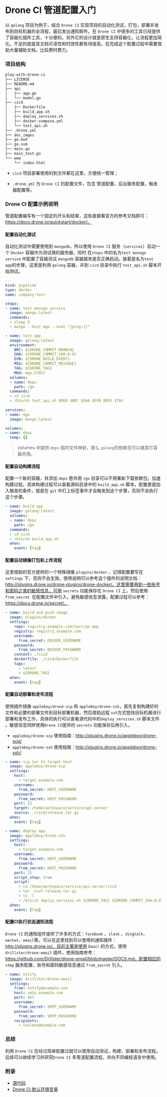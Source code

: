 # Drone CI 管道配置入门
以 `golang` 项目为例子，结合 `Drone CI` 实现项目的自动化测试，打包，部署并发布到目标机器的全流程，最后发出通知邮件。在 `Drone CI` 中很多的工具已经提供了容器化插件工具，十分便利，另外它的设计就是原生支持容器化，让流程更加简化。不足的就是其文档可读性和时效性都有待提高，在完成这个配置过程中需要借助大量辅助文档，比较费时费力。

### 项目结构

```bash
play-with-drone-ci
├── LICENSE
├── README.md
├── api
│   ├── app.go
│   └── model.go
├── cicd
│   ├── Dockerfile
│   ├── build_app.sh
│   ├── deploy_services.sh
│   ├── docker-compose.yml
│   └── test_api.sh
├── .drone.yml
├── doc_imges
├── go.mod
├── go.sum
├── main.go
├── main_test.go
└── www
    └── index.html
```

* `cicd` 项目部署使用的到文件都在这里，方便统一管理；

* `.drone.yml` 为 `Drone CI` 的配置文件，包含 管道配置，后台服务配置，触发器配置等。

### Drone CI 配置示例说明

管道配置编写有一个固定的开头和结束，这些直接看官方的参考文档即可：https://docs.drone.io/quickstart/docker/。

#### 配置自动化测试

自动化测试中需要使用到 `mongodb`，所以使用 `Drone CI` 服务（`services`）启动一个 `Docker` 容器作为测试用的服务器，同时 在`steps` 中的名为`test monogo service` 中配置了容器测试 `mongodb` 容器服务是否正确启动。接着是名为`test app`的步骤，这里是利用 `golang` 容器，并到 `cicd` 目录中执行 `test_api.sh` 脚本开始测试。

```yaml
---
kind: pipeline
type: docker
name: company-test

steps:
- name: test monogo service
  image: mongo:latest
  commands:
  - sleep 3
  - mongo --host mgo --eval "{ping:1}"

- name: test app
  image: golang:latest
  environment:
    BRC: ${DRONE_COMMIT_BRANCH}
    SHA: ${DRONE_COMMIT_SHA:0:8}
    EVN: ${DRONE_BUILD_EVENT}
    MSG: ${DRONE_COMMIT_MESSAGE}
    TAG: ${DRONE_TAG}
    MGO: mgo:27017
  volumes:
  - name: deps
    path: /go
  commands:
  - cd cicd
  - /bin/sh test_api.sh $MGO $BRC $SHA $EVN $MSG $TAG
  
services:
- name: mgo
  image: mongo:latest

volumes:
- name: deps
  temp: {}
```

> volumes 中提供 `deps` 临时文件映射，那么 `golang`的依赖包可以被其它容器共用。

#### 配置自动构建流程

配置一个新的容器，并添加 `deps` 卷共用 `/go` 目录可以不用重新下载依赖包，加速构建过程。具体构建过程可以查看源码目录中的 `build_app.sh` 脚本。配置里面加入触发的条件，就是在 `git` 中打上标签事件才会触发到这个步骤，否则不会执行这个步骤。

```yaml
- name: build app
  image: golang:latest
  volumes:
  - name: deps
    path: /go
  commands:
  - cd cicd
  - /bin/sh build_app.sh
  when:
    event: [tag]
```

#### 配置自动镜像打包和上传流程

这里借助的官方提供的一个特殊镜像 `plugins/docker` ，记得配置要写在 `settings` 下，否则不会生效。使用说明可以参考这个插件的说明文档：http://plugins.drone.io/drone-plugins/drone-docker/。这里需要用到一些账号和密码之类的敏感信息，可用 `secrets` 功能保存在 `Drone CI` 上，然后使用 `from_secret `在配置文件中引入，避免敏感信息泄露，配置过程可以参考：https://docs.drone.io/secret/。

```yaml
- name: build and push image
  image: plugins/docker
  settings:
    repo: registry.example.com/test/go-app
    registry: registry.example.com
    username:
      from_secret: DOCKER_USERNAME
    password:
      from_secret: DOCKER_PASSWORD
    context: ./cicd
    dockerfile: ./cicd/Dockerfile
    tags:
      - latest
      - ${DRONE_TAG}
  when:
    event: [tag]
```

#### 配置自动部署和发布流程

使用插件镜像 `appleboy/drone-scp` 和 `appleboy/drone-ssh`，首先复制构建好的文件和必要的部署文件到目标部署机器，然后借助远程 `ssh`方式登陆目标机器进行部署和发布工作，具体的执行可以查看源代码中的`deploy_services.sh` 脚本文件 。敏感信息同样使用`Drone CI`提供的 `secrets` 功能保存后再引入。

* `appleboy/drone-scp` 使用指南：http://plugins.drone.io/appleboy/drone-scp/
* `appleboy/drone-ssh` 使用指南：http://plugins.drone.io/appleboy/drone-ssh/

```yaml
- name: scp tar to target host
  image: appleboy/drone-scp
  settings:
    host:
      - target.example.com
    username:
      from_secret: HOST_USERNAME
    password:
      from_secret: HOST_PASSWORD
    port: 22
    target: /home/workspace/service/api-server
    source: ./cicd/release.tar.gz
  when:
    event: [tag]

- name: deploy app
  image: appleboy/drone-ssh
  settings:
    host:
      - target.example.com
    username:
      from_secret: HOST_USERNAME
    password:
      from_secret: HOST_PASSWORD
    port: 22
    script_stop: true
    script:
      - cd /home/workspace/service/api-server/cicd
      - tar -zxvf release.tar.gz
      - ls -l
      - /bin/sh deploy_services.sh ${DRONE_TAG} ${DRONE_COMMIT_SHA:0:8}
  when:
    event: [tag]
```

#### 配置CI执行状态通知流程

`Drone CI` 的通知组件提供了许多的方式：`facebook` 、`slask` 、`dingtalk`、 `wechat`、`email`等，可以在这里找到可以使用的通知插件：http://plugins.drone.io/。目前主要是使用 `Email` 的方式，使用 `drillster/drone-email` 插件，使用指南参考：https://github.com/Drillster/drone-email/blob/master/DOCS.md，配置相应的 `stmp` 服务配置，账号和密码敏感信息通过 `from_secret` 引入。

```yaml
- name: notify
  image: drillster/drone-email
  settings:
    from: notify@example.com
    host: smtp.example.com
    port: 465
    username:
      from_secret: SMTP_USERNAME
    password:
      from_secret: SMTP_PASSWORD
    recipients:
      - toolman@example.com
```

### 总结

利用 `Drone CI` 在经过简单配置过就可以使用自动测试，构建，部署和发布流程。后续可以继续学习并研究`Drone CI` 多管道配置流程，并向不同编程语言中使用。

### 附录

* [源代码](https://github.com/ouranoshong/play-with-drone-ci)
* [Drone CI 默认环境变量](https://docs.drone.io/pipeline/environment/reference/)

